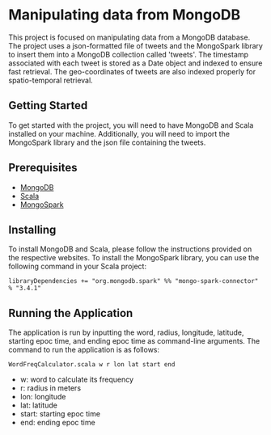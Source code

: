 # Manipulating data from MongoDB
This project is focused on manipulating data from a MongoDB database. The project uses a json-formatted file of tweets and the MongoSpark library to insert them into a MongoDB collection called 'tweets'. The timestamp associated with each tweet is stored as a Date object and indexed to ensure fast retrieval. The geo-coordinates of tweets are also indexed properly for spatio-temporal retrieval.

## Getting Started
To get started with the project, you will need to have MongoDB and Scala installed on your machine. Additionally, you will need to import the MongoSpark library and the json file containing the tweets.

## Prerequisites
- [MongoDB](https://www.mongodb.com/)
- [Scala](https://www.scala-lang.org/)
- [MongoSpark](https://www.mongodb.com/)

## Installing
To install MongoDB and Scala, please follow the instructions provided on the respective websites. To install the MongoSpark library, you can use the following command in your Scala project:

` libraryDependencies += "org.mongodb.spark" %% "mongo-spark-connector" % "3.4.1" `

## Running the Application
The application is run by inputting the word, radius, longitude, latitude, starting epoc time, and ending epoc time as command-line arguments. The command to run the application is as follows:

` WordFreqCalculator.scala w r lon lat start end `

- w: word to calculate its frequency
- r: radius in meters
- lon: longitude
- lat: latitude
- start: starting epoc time
- end: ending epoc time

